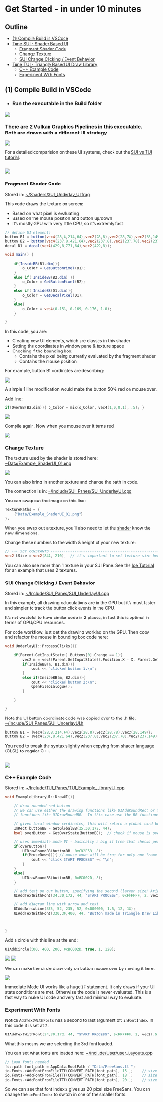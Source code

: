 # **Get Started** - in under 10 minutes

## Outline

* [(1) Compile Build in VSCode](#1-compile-build-in-vscode)
* [Tune SUI - Shader Based UI](#SUI)
    * [Fragment Shader Code](#fragment-shader-code)
    * [Change Texture](#change-texture)
    * [SUI Change Clicking / Event Behavior](#sui-change-clicking--event-behavior)
* [Tune TUI - Triangle Based UI Draw Library](#TUI)
    * [C++ Example Code](#c-example-code)
    * [Experiment With Fonts](#experiment-with-fonts)

## **(1) Compile Build in VSCode**

* ### Run the executable in the **Build** folder

<img src="images/Getting_Started/gs_start.png">

### There are 2 Vulkan Graphics Pipelines in this executable. <br> Both are drawn with a different UI strategy.

<img src="images/Getting_Started/gs_strategy.png">

For a detailed comparision on these UI systems, check out the [SUI vs TUI tutorial](Tutorials_SUIvsTUI.md).

## <a id="SUI"></a>
<img src="images/Getting_Started/gs_headerSUI.png">

### **Fragment Shader Code**
Stored in: [~/Shaders/SUI_Underlay_UI.frag](../Shaders/SUI_Underlay_UI.frag)

This code draws the texture on screen:
* Based on what pixel is evaluating
* Based on the mouse position and button up/down
* It’s mostly GPU with very little CPU, so it’s extremly fast

```glsl
// define UI elements
button B1 = button(vec4(28,8,214,64),vec2(28,8),vec2(28,78),vec2(28,149));
button B2 = button(vec4(237,8,421,64),vec2(237,8),vec2(237,78),vec2(237,149));
decal D1 = decal(vec4(429,8,771,64),vec2(429,8));

void main() {
    
    if(InsideBB(B1.dim)){
        o_Color = GetButtonPixel(B1);
    }
    else if( InsideBB(B2.dim) ){
        o_Color = GetButtonPixel(B2);
    }
    else if( InsideBB(D1.dim)){
        o_Color = GetDecalPixel(D1);
    }
    else{
        o_Color = vec4(0.153, 0.169, 0.176, 1.0);
    }

}
```

In this code, you are:
* Creating new UI elements, which are classes in this shader
* Setting the coordinates in window pane & texture space
* Checking if the bounding box:
    * Contains the pixel being currently evaluated by the fragment shader
    * Contains the mouse position

For example, button B1 cordinates are describing:

<img src="images/Getting_Started/gs_example_b1.png">

A simple 1 line modification would make the button 50% red on mouse over.

Add line:
```cpp
if(OverBB(B2.dim)){ o_Color = mix(o_Color, vec4(1,0,0,1), .5); }
```

<img src="images/Getting_Started/gs_example_b1_mod.png">

Compile again.  Now when you mouse over it turns red.

<img src="images/Getting_Started/gs_example_b1_result.png">

### **Change Texture**

The texture used by the shader is stored here: [~Data/Example_ShaderUI_01.png](../Data/Example_ShaderUI_01.png)

<img src="../Data/Example_ShaderUI_01.png">

You can also bring in another texture and change the path in code.

The connection is in: [~/Include/SUI_Panes/SUI_UnderlayUI.cpp](../Include/SUI_Panes/SUI_UnderlayUI.cpp)

You can swap out the image on this line:

```cpp
TexturePaths = {
    {"Data/Example_ShaderUI_01.png"}
};
```

When you swap out a texture, you’ll also need to let the [shader](../Shaders/SUI_Underlay_UI.frag) know the new dimensions.

Change these numbers to the width & height of your new texture:

```glsl
// --- SET CONSTANTS ---------------------------------------------------------
vec2 tSize = vec2(844, 210);  // it's important to set texture size because it's evaluated by percentage
```

You can also use more than 1 texture in your SUI Pane. See the [Ice Tutorial](Tutorials_ShaderToy_Ice.md#The-IceSUI-Constructor) for an example that uses 2 textures.


### SUI Change Clicking / Event Behavior

Stored in: [~/Include/SUI_Panes/SUI_UnderlayUI.cpp](../Include/SUI_Panes/SUI_UnderlayUI.cpp)

In this example, all drawing caluculations are in the GPU but it’s must faster and simpler to track the button click events in the CPU.

It’s not wasteful to have similar code in 2 places, in fact this is optimal in terms of GPU/CPU resources.

For code workflow, just get the drawing working on the GPU. Then copy and refactor the mouse in bounding box code here:

```cpp
void UnderlayUI::ProcessClicks(){
    
    if(Parent.GetInputState().Buttons[0].Change == 1){ 
        vec2 m = vec2(Parent.GetInputState().Position.X - X, Parent.GetInputState().Position.Y - Y);
        if(InsideBB(m, B1.dim)){
            cout << "clicked button 1:\n";
        }
        else if(InsideBB(m, B2.dim)){
            cout << "clicked button 2:\n";
            OpenFileDialogue();
        }

    }

}
```

Note the UI button coordinate code was copied over to the .h file: [~/Include/SUI_Panes/SUI_UnderlayUI.h](../Include/SUI_Panes/SUI_UnderlayUI.h)

```cpp
button B1 = {vec4(28,8,214,64),vec2(28,8),vec2(28,78),vec2(28,149)};
button B2 = {vec4(237,8,421,64),vec2(237,8),vec2(237,78),vec2(237,149)};
```

You need to tweak the syntax slightly when copying from shader language (GLSL) to regular C++.

## <a id="TUI"></a>
<img src="images/Getting_Started/gs_headerTUI.png">

### C++ Example Code

Stored in: [~/Include/TUI_Panes/TUI_Example_LibraryUI.cpp](../Include/TUI_Panes/TUI_Example_LibraryUI.cpp)

```cpp
void ExampleLibraryUI::DrawUI(){
    
    // draw rounded red button 
    // we can use either the drawing functions like UIAddRoundRect or the bounding box drawing 
    // functions like UIDrawRoundBB.  In this case use the BB functions, then reuse them for mouse detection
    
    // given local window cordinates, this will return a global cord bounding box
    ImRect buttonBB = GetGlobalBB(35,30,172, 44);
    bool overButton = GetOverState(buttonBB);  // check if mouse is over the button

    // uses immediate mode UI - basically a big if tree that checks per-frame state instead of events
    if(overButton){
        UIDrawRoundBB(buttonBB, 0xC82E53, 8);
        if(MouseDown()){ // mouse down will be true for only one frame on start of down
            cout << "click START PROCESS" << "\n";
        }
    }
    else{
        UIDrawRoundBB(buttonBB, 0xBC002D, 8);
    }

    // add text on our button, specifying the second (larger size) Arial font imported
    UIAddTextWithFont(34,30,172, 44, "START PROCESS", 0xFFFFFF, 2, vec2(.5,.5));

    // add diagram line with arrow and text
    UIAddArrowLine(375, 52, 235, 52, 0x000000, 1.5, 12, 18);
    UIAddTextWithFont(330,30,400, 44, "Button made in Triangle Draw Libray", 0x000000, 2, vec2(.5,.5));

    

}
```

Add a circle with this line at the end:

```cpp
UIAddCircle(500, 400, 200, 0xBC002D, true, 1, 128);
```

<img src="images/Getting_Started/gs_example_circle_mod.png">

<img src="images/Getting_Started/gs_example_circle_result.png">

We can make the circle draw only on button mouse over by moving it here:

<img src="images/Getting_Started/gs_example_circle_mod2.png">

Immediate Mode UI works like a huge `IF` statement.  It only draws if your UI state conditions are met.  Otherwise the code is never evaluated. This is a fast way to make UI code and very fast and minimal way to evaluate.

### Experiment With Fonts

Notice `AddTextWithFonts` has a second to last argument of: `inFontIndex`. In this code it is set at `2`.

```cpp
UIAddTextWithFont(34,30,172, 44, "START PROCESS", 0xFFFFFF, 2, vec2(.5,.5));
```

What this means we are selecting the 3rd font loaded.

You can set what fonts are loaded here: [~/Include/User/user_Layouts.cpp](../Include/User/user_Layouts.cpp)

```cpp
// Load fonts needed
fs::path font_path = AppData.RootPath / "Data/FreeSans.ttf";
io.Fonts->AddFontFromFileTTF(CONVERT_PATH(font_path), 15 );    // size 15
io.Fonts->AddFontFromFileTTF(CONVERT_PATH(font_path), 18 );    // size 18
io.Fonts->AddFontFromFileTTF(CONVERT_PATH(font_path), 20 );    // size 20
```

So we can see that font index `2` gives us 20 pixel size FreeSans. You can change the `inFontIndex` to switch in one of the smaller fonts.